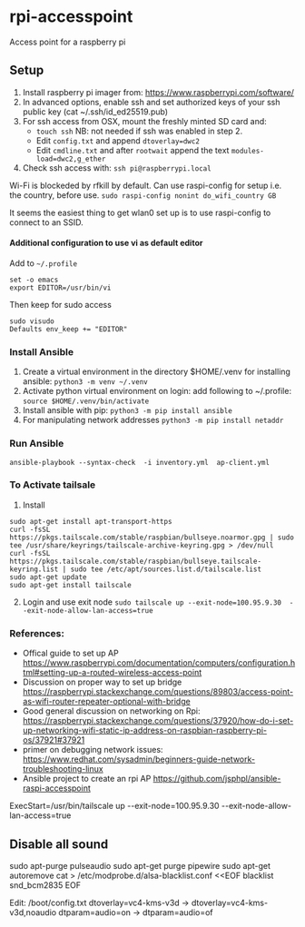 # rpi-accesspoint
Access point for a raspberry pi

## Setup
1. Install raspberry pi imager from: https://www.raspberrypi.com/software/
2. In advanced options, enable ssh and set authorized keys of your ssh public key (cat ~/.ssh/id_ed25519.pub)
3. For ssh access from OSX, mount the freshly minted SD card and:
   * `touch ssh` NB: not needed if ssh was enabled in step 2.
   * Edit `config.txt` and append `dtoverlay=dwc2`
   * Edit `cmdline.txt` and after `rootwait` append the text `modules-load=dwc2,g_ether`
4. Check ssh access with: `ssh pi@raspberrypi.local`

Wi-Fi is blockeded by rfkill by default.
Can use raspi-config for setup i.e. the country, before use.
```sudo raspi-config nonint do_wifi_country GB```

It seems the easiest thing to get wlan0 set up is to use raspi-config to connect to an SSID.

#### Additional configuration to use vi as default editor
Add to ```~/.profile```
```
set -o emacs
export EDITOR=/usr/bin/vi
```

Then keep for sudo access
```
sudo visudo
Defaults env_keep += "EDITOR"
```

### Install Ansible
1. Create a virtual environment in the directory $HOME/.venv for installing ansible:
`python3 -m venv ~/.venv`
2. Activate python virtual environment on login: add following to ~/.profile:
`source $HOME/.venv/bin/activate`
3. Install ansible with pip:
`python3 -m pip install ansible`
4. For manipulating network addresses
`python3 -m pip install netaddr`

### Run Ansible
`ansible-playbook --syntax-check  -i inventory.yml  ap-client.yml `

### To Activate tailsale
1. Install
```
sudo apt-get install apt-transport-https
curl -fsSL https://pkgs.tailscale.com/stable/raspbian/bullseye.noarmor.gpg | sudo tee /usr/share/keyrings/tailscale-archive-keyring.gpg > /dev/null
curl -fsSL https://pkgs.tailscale.com/stable/raspbian/bullseye.tailscale-keyring.list | sudo tee /etc/apt/sources.list.d/tailscale.list
sudo apt-get update
sudo apt-get install tailscale
```

2. Login and use exit node
`sudo tailscale up --exit-node=100.95.9.30  --exit-node-allow-lan-access=true`


### References:
* Offical guide to set up AP
   https://www.raspberrypi.com/documentation/computers/configuration.html#setting-up-a-routed-wireless-access-point
* Discussion on proper way to set up bridge
   https://raspberrypi.stackexchange.com/questions/89803/access-point-as-wifi-router-repeater-optional-with-bridge
* Good general discussion on networking on Rpi:
  https://raspberrypi.stackexchange.com/questions/37920/how-do-i-set-up-networking-wifi-static-ip-address-on-raspbian-raspberry-pi-os/37921#37921
* primer on debugging network issues:
   https://www.redhat.com/sysadmin/beginners-guide-network-troubleshooting-linux
* Ansible project to create an rpi AP
  https://github.com/jsphpl/ansible-raspi-accesspoint


ExecStart=/usr/bin/tailscale up --exit-node=100.95.9.30  --exit-node-allow-lan-access=true


## Disable all sound
sudo apt-purge pulseaudio
sudo apt-get purge pipewire
sudo apt-get autoremove
cat > /etc/modprobe.d/alsa-blacklist.conf <<EOF
blacklist snd_bcm2835
EOF

Edit: /boot/config.txt
dtoverlay=vc4-kms-v3d -> dtoverlay=vc4-kms-v3d,noaudio
dtparam=audio=on -> dtparam=audio=of




